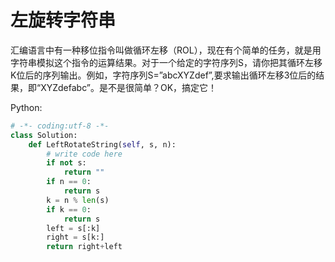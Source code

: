 # 左旋转字符串

汇编语言中有一种移位指令叫做循环左移（ROL），现在有个简单的任务，就是用字符串模拟这个指令的运算结果。对于一个给定的字符序列S，请你把其循环左移K位后的序列输出。例如，字符序列S=”abcXYZdef”,要求输出循环左移3位后的结果，即“XYZdefabc”。是不是很简单？OK，搞定它！

Python:
```python
# -*- coding:utf-8 -*-
class Solution:
    def LeftRotateString(self, s, n):
        # write code here
        if not s:
            return ""
        if n == 0:
            return s
        k = n % len(s)
        if k == 0:
            return s
        left = s[:k]
        right = s[k:]
        return right+left
```
